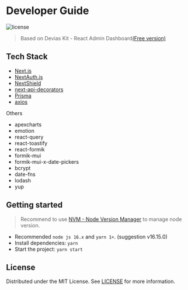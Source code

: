 # Developer Guide

![license](https://img.shields.io/badge/license-MIT-blue.svg)

> Based on Devias Kit - React Admin Dashboard[(Free version)](https://material-kit-react.devias.io/)

## Tech Stack 

* [Next.js](https://nextjs.org/)
* [NextAuth.js](https://next-auth.js.org/)
* [NextShield](https://imjulianeral.github.io/next-shield/)
* [next-api-decorators](https://github.com/instantcommerce/next-api-decorators)
* [Prisma](https://www.prisma.io/)
* [axios](https://github.com/axios/axios)

Others

* apexcharts
* emotion
* react-query
* react-toastify
* react-formik
* formik-mui
* formik-mui-x-date-pickers
* bcrypt
* date-fns
* lodash
* yup

## Getting started

> Recommend to use [NVM - Node Version Manager](https://github.com/nvm-sh/nvm) to manage node version.

- Recommended `node js 16.x` and `yarn 1+`. (suggestion v16.15.0)
- Install dependencies: `yarn`
- Start the project: `yarn start`

## License  

Distributed under the MIT License. See [LICENSE](https://github.com/melthaw/nextjs-mui-boilerplate/blob/main/LICENSE.md) for more information.


